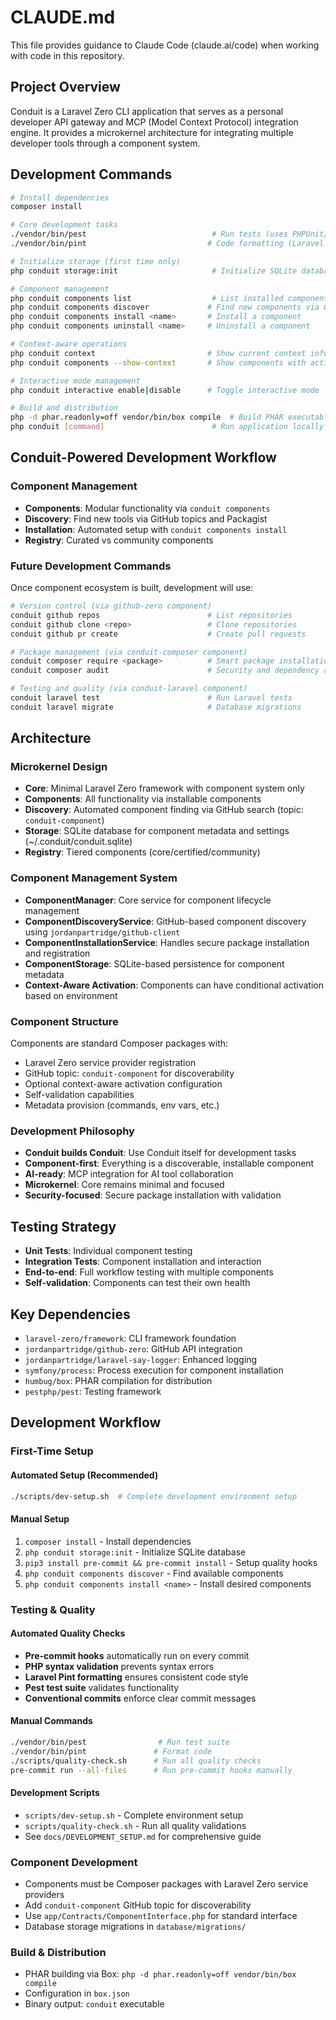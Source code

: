 # CLAUDE.md

This file provides guidance to Claude Code (claude.ai/code) when working with code in this repository.

## Project Overview

Conduit is a Laravel Zero CLI application that serves as a personal developer API gateway and MCP (Model Context Protocol) integration engine. It provides a microkernel architecture for integrating multiple developer tools through a component system.

## Development Commands

```bash
# Install dependencies
composer install

# Core development tasks
./vendor/bin/pest                            # Run tests (uses PHPUnit/Pest)
./vendor/bin/pint                           # Code formatting (Laravel Pint)

# Initialize storage (first time only)
php conduit storage:init                     # Initialize SQLite database

# Component management
php conduit components list                  # List installed components
php conduit components discover             # Find new components via GitHub
php conduit components install <name>       # Install a component
php conduit components uninstall <name>     # Uninstall a component

# Context-aware operations
php conduit context                         # Show current context information
php conduit components --show-context       # Show components with activation status

# Interactive mode management
php conduit interactive enable|disable      # Toggle interactive mode

# Build and distribution
php -d phar.readonly=off vendor/bin/box compile  # Build PHAR executable
php conduit [command]                        # Run application locally
```

## Conduit-Powered Development Workflow

### Component Management
- **Components**: Modular functionality via `conduit components`
- **Discovery**: Find new tools via GitHub topics and Packagist
- **Installation**: Automated setup with `conduit components install`
- **Registry**: Curated vs community components

### Future Development Commands
Once component ecosystem is built, development will use:
```bash
# Version control (via github-zero component)
conduit github repos                        # List repositories
conduit github clone <repo>                 # Clone repositories
conduit github pr create                    # Create pull requests

# Package management (via conduit-composer component)
conduit composer require <package>          # Smart package installation
conduit composer audit                      # Security and dependency analysis

# Testing and quality (via conduit-laravel component)
conduit laravel test                        # Run Laravel tests
conduit laravel migrate                     # Database migrations
```

## Architecture

### Microkernel Design
- **Core**: Minimal Laravel Zero framework with component system only
- **Components**: All functionality via installable components
- **Discovery**: Automated component finding via GitHub search (topic: `conduit-component`)
- **Storage**: SQLite database for component metadata and settings (~/.conduit/conduit.sqlite)
- **Registry**: Tiered components (core/certified/community)

### Component Management System
- **ComponentManager**: Core service for component lifecycle management
- **ComponentDiscoveryService**: GitHub-based component discovery using `jordanpartridge/github-client`
- **ComponentInstallationService**: Handles secure package installation and registration
- **ComponentStorage**: SQLite-based persistence for component metadata
- **Context-Aware Activation**: Components can have conditional activation based on environment

### Component Structure
Components are standard Composer packages with:
- Laravel Zero service provider registration
- GitHub topic: `conduit-component` for discoverability
- Optional context-aware activation configuration
- Self-validation capabilities
- Metadata provision (commands, env vars, etc.)

### Development Philosophy
- **Conduit builds Conduit**: Use Conduit itself for development tasks
- **Component-first**: Everything is a discoverable, installable component
- **AI-ready**: MCP integration for AI tool collaboration
- **Microkernel**: Core remains minimal and focused
- **Security-focused**: Secure package installation with validation

## Testing Strategy
- **Unit Tests**: Individual component testing
- **Integration Tests**: Component installation and interaction
- **End-to-end**: Full workflow testing with multiple components
- **Self-validation**: Components can test their own health

## Key Dependencies
- `laravel-zero/framework`: CLI framework foundation
- `jordanpartridge/github-zero`: GitHub API integration
- `jordanpartridge/laravel-say-logger`: Enhanced logging
- `symfony/process`: Process execution for component installation
- `humbug/box`: PHAR compilation for distribution
- `pestphp/pest`: Testing framework

## Development Workflow

### First-Time Setup

#### Automated Setup (Recommended)
```bash
./scripts/dev-setup.sh  # Complete development environment setup
```

#### Manual Setup
1. `composer install` - Install dependencies
2. `php conduit storage:init` - Initialize SQLite database
3. `pip3 install pre-commit && pre-commit install` - Setup quality hooks
4. `php conduit components discover` - Find available components
5. `php conduit components install <name>` - Install desired components

### Testing & Quality

#### Automated Quality Checks
- **Pre-commit hooks** automatically run on every commit
- **PHP syntax validation** prevents syntax errors
- **Laravel Pint formatting** ensures consistent code style
- **Pest test suite** validates functionality
- **Conventional commits** enforce clear commit messages

#### Manual Commands
```bash
./vendor/bin/pest                # Run test suite
./vendor/bin/pint               # Format code
./scripts/quality-check.sh      # Run all quality checks
pre-commit run --all-files      # Run pre-commit hooks manually
```

#### Development Scripts
- `scripts/dev-setup.sh` - Complete environment setup
- `scripts/quality-check.sh` - Run all quality validations
- See `docs/DEVELOPMENT_SETUP.md` for comprehensive guide

### Component Development
- Components must be Composer packages with Laravel Zero service providers
- Add `conduit-component` GitHub topic for discoverability
- Use `app/Contracts/ComponentInterface.php` for standard interface
- Database storage migrations in `database/migrations/`

### Build & Distribution
- PHAR building via Box: `php -d phar.readonly=off vendor/bin/box compile`
- Configuration in `box.json`
- Binary output: `conduit` executable

